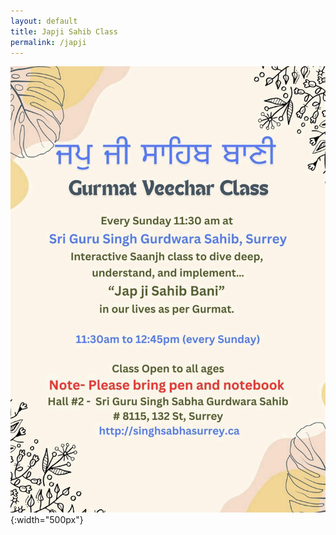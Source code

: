 ```yaml
---
layout: default
title: Japji Sahib Class
permalink: /japji
---
```

![Japji class](assets/Japji.jpeg){:width="500px"}